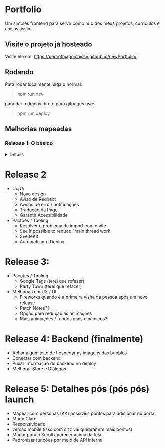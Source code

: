 # Portfolio

Um simples frontend para servir como hub dos meus projetos, currículos e coisas assim.

## Visite o projeto já hosteado

Visite ele em: <https://pedrothiagomaisse.github.io/newPortfolio/>

## Rodando

Para rodar localmente, siga o normal:
> npm run dev

para dar o deploy direto para gitpages use:
> npm run deploy

## Melhorias mapeadas

### Release 1: O básico
<details>

- ~Banner img~  
- ~Garantir nota alta no lighthouse (talvez isso quebre em mais tasks)~  
    nota atual: 100, 100, 100, 100  
    -~Page prevented back/forward cache restoration - resolvido quando foi pro git~  
    -~ Cor do open source não tem contraste suficiente~  
    -~Diminuir tamanho das imagens~  
    -~Aspect Ratio das imagens~  
- ~Melhorar o ReadMe~  
- ~Adicionar listas com links, e tags dentro do banner~  
- ~Adicionar um gradiante nas imagens do banner para facilitar a leitura (ou uma layer cinza)~  
- ~Melhorar o texto dos banners~  
- ~Bug de clicar no banner~  
- ~Diminuir as ondas no curriculo~  
- ~Novo componente de bubbles para cada opção~  
- ~Modificar a Appbar para parte dela ficar emcima do conteúdo~  
- ~Criar uma variável global para pegar as cores de tags (sim, isso é sério)~  
- ~Juntar os projetos e ver se o componente precisa de algo~  
- ~Separar o Banner em +1 componente~  
- ~Rever o visual geral da page~  
- ~Limpar outras coisas~  
- ~Usabilidade no cel~  
- ~Animate Blobs~
- ~Diminuir o tamanho dos pacotes, depois de um estudo vi que o problema está em outros arquivos e coisas, vou focar neles~
- ~minimaze the images size~

</details>

# Release 2
- Ux/Ui
	- Novo design
	- Aviso de Redirect
	- Avisos de erro / notificações
	- Tradução da Page
	- Garantir Acessibilidade
- Pactoes / Tooling
	- Resolver o problema de import com o vite
    - See if possible to reduce "main thread work'
	- SvelteKit
	- Automatizar o Deploy

# Release 3:
- Pacotes / Tooling
    - Google Tags (terei que refazer)
    - Party Town (terei que refazer)
- Melhorias em UX / UI    
    - Fireworks quando é a primeira visita da pessoa após um novo release
    - Patch Notes??
    - Opção para redução as animações
    - Mais animações / fundos mais dinâmicos?

# Release 4: Backend (finalmente)
- Achar algum jeito de hospedar as imagens das bubbles
- Conectar com backend
- Puxar informação do backend no deploy
- Melhorar Store e Diálogos

# Release 5: Detalhes pós (pós pós) launch
- Mapear com personas (KK) possíveis pontos para adicionar no portal
- Modo Claro
- Responsividade
- versão mobile (isso com crtz vai quebrar em mais pontos)
- Mudar para o Scroll aparecer acima da tela
- Padronizar funções por meio de API interna
